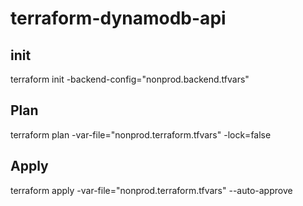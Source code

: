 # terraform-dynamodb-api

## init

terraform init -backend-config="nonprod.backend.tfvars"

## Plan

terraform plan -var-file="nonprod.terraform.tfvars" -lock=false

## Apply

terraform apply -var-file="nonprod.terraform.tfvars" --auto-approve
